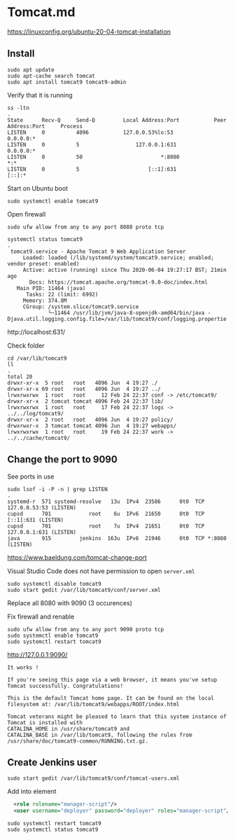# Tomcat.md

https://linuxconfig.org/ubuntu-20-04-tomcat-installation

## Install

```
sudo apt update
sudo apt-cache search tomcat
sudo apt install tomcat9 tomcat9-admin
```

Verify that it is running

```
ss -ltn
.
State      Recv-Q     Send-Q         Local Address:Port           Peer Address:Port     Process
LISTEN     0          4096           127.0.0.53%lo:53                  0.0.0.0:*
LISTEN     0          5                  127.0.0.1:631                 0.0.0.0:*
LISTEN     0          50                         *:8080                      *:*
LISTEN     0          5                      [::1]:631                    [::]:*
```

Start on Ubuntu boot

```
sudo systemctl enable tomcat9
```

Open firewall

```
sudo ufw allow from any to any port 8080 proto tcp
```

```
systemctl status tomcat9
.
 tomcat9.service - Apache Tomcat 9 Web Application Server
     Loaded: loaded (/lib/systemd/system/tomcat9.service; enabled; vendor preset: enabled)
     Active: active (running) since Thu 2020-06-04 19:27:17 BST; 21min ago
       Docs: https://tomcat.apache.org/tomcat-9.0-doc/index.html
   Main PID: 11464 (java)
      Tasks: 22 (limit: 6992)
     Memory: 374.8M
     CGroup: /system.slice/tomcat9.service
             └─11464 /usr/lib/jvm/java-8-openjdk-amd64/bin/java -Djava.util.logging.config.file=/var/lib/tomcat9/conf/logging.propertie
```

http://localhost:631/

Check folder

```
cd /var/lib/tomcat9
ll
.
total 20
drwxr-xr-x  5 root   root   4096 Jun  4 19:27 ./
drwxr-xr-x 69 root   root   4096 Jun  4 19:27 ../
lrwxrwxrwx  1 root   root     12 Feb 24 22:37 conf -> /etc/tomcat9/
drwxr-xr-x  2 tomcat tomcat 4096 Feb 24 22:37 lib/
lrwxrwxrwx  1 root   root     17 Feb 24 22:37 logs -> ../../log/tomcat9/
drwxr-xr-x  2 root   root   4096 Jun  4 19:27 policy/
drwxrwxr-x  3 tomcat tomcat 4096 Jun  4 19:27 webapps/
lrwxrwxrwx  1 root   root     19 Feb 24 22:37 work -> ../../cache/tomcat9/
```

## Change the port to 9090

See ports in use

```
sudo lsof -i -P -n | grep LISTEN
.
systemd-r  571 systemd-resolve   13u  IPv4  23586      0t0  TCP 127.0.0.53:53 (LISTEN)
cupsd      701            root    6u  IPv6  21650      0t0  TCP [::1]:631 (LISTEN)
cupsd      701            root    7u  IPv4  21651      0t0  TCP 127.0.0.1:631 (LISTEN)
java       915         jenkins  163u  IPv6  21946      0t0  TCP *:8080 (LISTEN)
```

https://www.baeldung.com/tomcat-change-port

Visual Studio Code does not have permission to open `server.xml`

```
sudo systemctl disable tomcat9
sudo start gedit /var/lib/tomcat9/conf/server.xml
```

Replace all 8080 with 9090 (3 occurences)

Fix firewall and renable

```
sudo ufw allow from any to any port 9090 proto tcp
sudo systemctl enable tomcat9
sudo systemctl restart tomcat9
```

http://127.0.0.1:9090/

```
It works !

If you're seeing this page via a web browser, it means you've setup Tomcat successfully. Congratulations!

This is the default Tomcat home page. It can be found on the local filesystem at: /var/lib/tomcat9/webapps/ROOT/index.html

Tomcat veterans might be pleased to learn that this system instance of Tomcat is installed with
CATALINA_HOME in /usr/share/tomcat9 and
CATALINA_BASE in /var/lib/tomcat9, following the rules from
/usr/share/doc/tomcat9-common/RUNNING.txt.gz.
```

## Create Jenkins user

```
sudo start gedit /var/lib/tomcat9/conf/tomcat-users.xml
```

Add into <tomcat-users> element

```xml
  <role rolename="manager-script"/>
  <user username="deployer" password="deployer" roles="manager-script"/>
```

```
sudo systemctl restart tomcat9
sudo systemctl status tomcat9
```

